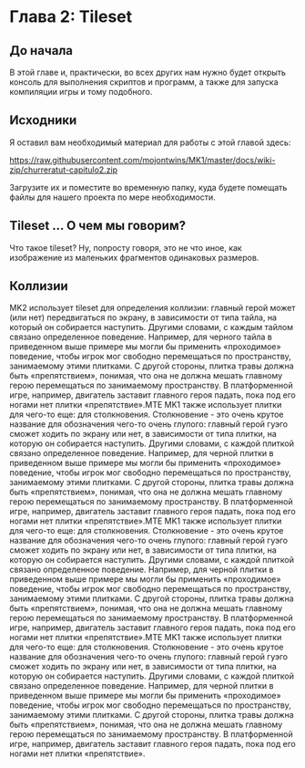 # Глава 2: Tileset

## До начала
В этой главе и, практически, во всех других нам нужно будет открыть консоль для выполнения скриптов и программ, а также для запуска компиляции игры и тому подобного.

## Исходники
Я оставил вам необходимый материал для работы с этой главой здесь:

https://raw.githubusercontent.com/mojontwins/MK1/master/docs/wiki-zip/churreratut-capitulo2.zip

Загрузите их и поместите во временную папку, куда будете помещать файлы для нашего проекта по мере необходимости.

## Tileset ... О чем мы говорим?
Что такое tileset? Ну, попросту говоря, это не что иное, как изображение из маленьких фрагментов одинаковых размеров. 

## Коллизии
MK2 использует tileset для определения коллизии: главный герой может (или нет) передвигаться по экрану, в зависимости от типа тайла, на который он собирается наступить. Другими словами, с каждым тайлом связано определенное поведение. Например, для черного тайла в приведенном выше примере мы могли бы применить «проходимое» поведение, чтобы игрок мог свободно перемещаться по пространству, занимаемому этими плитками. С другой стороны, плитка травы должна быть «препятствием», понимая, что она не должна мешать главному герою перемещаться по занимаемому пространству. В платформенной игре, например, двигатель заставит главного героя падать, пока под его ногами нет плитки «препятствие».MTE MK1 также использует плитки для чего-то еще: для столкновения. Столкновение - это очень крутое название для обозначения чего-то очень глупого: главный герой гуэго сможет ходить по экрану или нет, в зависимости от типа плитки, на которую он собирается наступить. Другими словами, с каждой плиткой связано определенное поведение. Например, для черной плитки в приведенном выше примере мы могли бы применить «проходимое» поведение, чтобы игрок мог свободно перемещаться по пространству, занимаемому этими плитками. С другой стороны, плитка травы должна быть «препятствием», понимая, что она не должна мешать главному герою перемещаться по занимаемому пространству. В платформенной игре, например, двигатель заставит главного героя падать, пока под его ногами нет плитки «препятствие».MTE MK1 также использует плитки для чего-то еще: для столкновения. Столкновение - это очень крутое название для обозначения чего-то очень глупого: главный герой гуэго сможет ходить по экрану или нет, в зависимости от типа плитки, на которую он собирается наступить. Другими словами, с каждой плиткой связано определенное поведение. Например, для черной плитки в приведенном выше примере мы могли бы применить «проходимое» поведение, чтобы игрок мог свободно перемещаться по пространству, занимаемому этими плитками. С другой стороны, плитка травы должна быть «препятствием», понимая, что она не должна мешать главному герою перемещаться по занимаемому пространству. В платформенной игре, например, двигатель заставит главного героя падать, пока под его ногами нет плитки «препятствие».MTE MK1 также использует плитки для чего-то еще: для столкновения. Столкновение - это очень крутое название для обозначения чего-то очень глупого: главный герой гуэго сможет ходить по экрану или нет, в зависимости от типа плитки, на которую он собирается наступить. Другими словами, с каждой плиткой связано определенное поведение. Например, для черной плитки в приведенном выше примере мы могли бы применить «проходимое» поведение, чтобы игрок мог свободно перемещаться по пространству, занимаемому этими плитками. С другой стороны, плитка травы должна быть «препятствием», понимая, что она не должна мешать главному герою перемещаться по занимаемому пространству. В платформенной игре, например, двигатель заставит главного героя падать, пока под его ногами нет плитки «препятствие».
